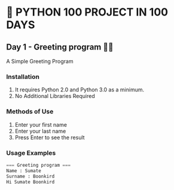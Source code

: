 # 🎯 PYTHON 100 PROJECT IN 100 DAYS

## Day 1 - Greeting program 👋🏻
A Simple Greeting Program

### Installation
1. It requires Python 2.0 and Python 3.0 as a minimum.
2. No Additional Libraries Required

### Methods of Use
1. Enter your first name
2. Enter your last name
3. Press Enter to see the result

### Usage Examples
```python
=== Greeting program ===
Name : Sumate
Surname : Boonkird
Hi Sumate Boonkird
```